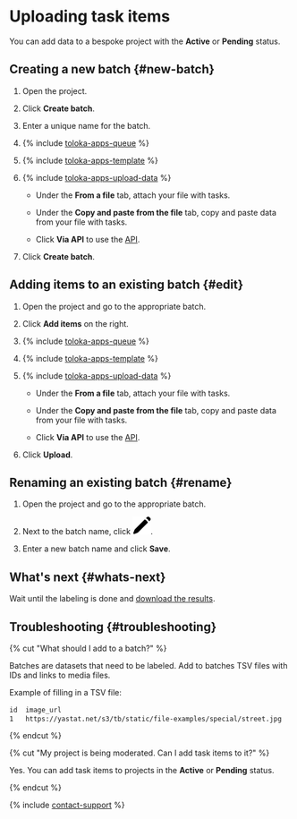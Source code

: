 # Uploading task items

You can add data to a bespoke project with the **Active** or **Pending** status.

## Creating a new batch {#new-batch}

1. Open the project.

1. Click **Create batch**.

1. Enter a unique name for the batch.

1. {% include [toloka-apps-queue](../_includes/queue.md) %}

1. {% include [toloka-apps-template](../_includes/template.md) %}

1. {% include [toloka-apps-upload-data](../_includes/upload-data.md) %}

    - Under the **From a file** tab, attach your file with tasks.

    - Under the **Copy and paste from the file** tab, copy and paste data from your file with tasks.

    - Click **Via API** to use the [API](https://toloka.ai/docs/api/api-reference/).

1. Click **Create batch**.

## Adding items to an existing batch {#edit}

1. Open the project and go to the appropriate batch.

1. Click **Add items** on the right.

1. {% include [toloka-apps-queue](../_includes/queue.md) %}

1. {% include [toloka-apps-template](../_includes/template.md) %}

1. {% include [toloka-apps-upload-data](../_includes/upload-data.md) %}

    - Under the **From a file** tab, attach your file with tasks.

    - Under the **Copy and paste from the file** tab, copy and paste data from your file with tasks.

    - Click **Via API** to use the [API](https://toloka.ai/docs/api/api-reference/).

1. Click **Upload**.

## Renaming an existing batch {#rename}

1. Open the project and go to the appropriate batch.

1. Next to the batch name, click ![Rename](../_images/edit.svg).

1. Enter a new batch name and click **Save**.

## What's next {#whats-next}

Wait until the labeling is done and [download the results](download-results.md).

## Troubleshooting {#troubleshooting}

{% cut "What should I add to a batch?" %}

Batches are datasets that need to be labeled. Add to batches TSV files with IDs and links to media files.

Example of filling in a TSV file:

```
id  image_url
1   https://yastat.net/s3/tb/static/file-examples/special/street.jpg
```

{% endcut %}

{% cut "My project is being moderated. Can I add task items to it?" %}

Yes. You can add task items to projects in the **Active** or **Pending** status.

{% endcut %}

{% include [contact-support](../_includes/contact-support.md) %}